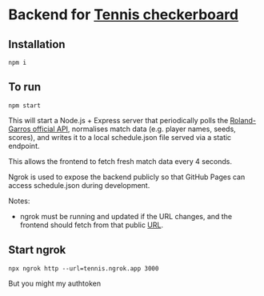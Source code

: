 
# Backend for [Tennis checkerboard](https://github.com/kayleecragg/tennis)

## Installation
```
npm i
```

## To run
```
npm start
```

This will start a Node.js + Express server that periodically polls the [Roland-Garros official API](https://www.rolandgarros.com/api/en-us/polling), normalises match data (e.g. player names, seeds, scores), and writes it to a local schedule.json file served via a static endpoint. 

This allows the frontend to fetch fresh match data every 4 seconds.

Ngrok is used to expose the backend publicly so that GitHub Pages can access schedule.json during development.

Notes:
- ngrok must be running and updated if the URL changes, and the frontend should fetch from that public [URL](https://tennis.ngrok.app/).

## Start ngrok

```
npx ngrok http --url=tennis.ngrok.app 3000
```

But you might my authtoken

